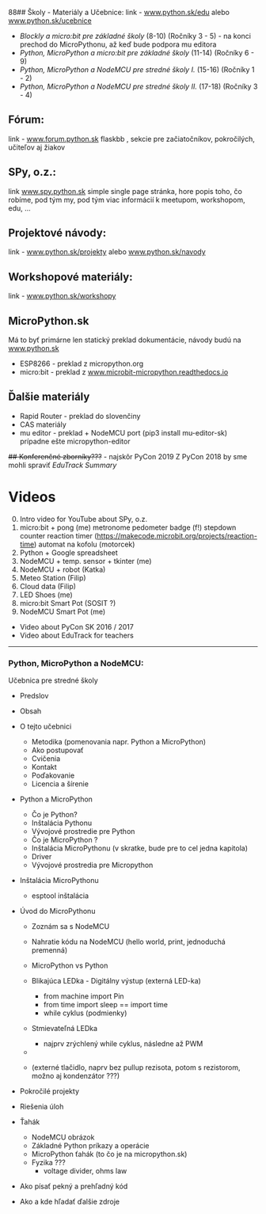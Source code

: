 88## Školy - Materiály a Učebnice:
link - www.python.sk/edu alebo www.python.sk/ucebnice
*  *Blockly a micro:bit pre základné školy* (8-10) (Ročníky 3 - 5) - na konci prechod do MicroPythonu, až keď bude podpora mu editora
*  *Python, MicroPython a micro:bit pre základné školy* (11-14) (Ročníky 6 - 9)
*  *Python, MicroPython a NodeMCU pre stredné školy I.* (15-16) (Ročníky 1 - 2)
*  *Python, MicroPython a NodeMCU pre stredné školy II.* (17-18) (Ročníky 3 - 4)

## Fórum:
link - www.forum.python.sk
flaskbb , sekcie pre začiatočníkov, pokročilých, učiteľov aj žiakov

## SPy, o.z.:
link www.spy.python.sk
simple single page stránka, hore popis toho, čo robíme, pod tým my, pod tým viac informácií k meetupom, workshopom, edu, ...

## Projektové návody:
link - www.python.sk/projekty alebo www.python.sk/navody

## Workshopové materiály:
link - www.python.sk/workshopy

## MicroPython.sk
Má to byť primárne len statický preklad dokumentácie, návody budú na www.python.sk
*  ESP8266 - preklad z micropython.org
*  micro:bit - preklad z www.microbit-micropython.readthedocs.io

## Ďalšie materiály
* Rapid Router - preklad do slovenčiny
* CAS materiály
* mu editor - preklad + NodeMCU port (pip3 install mu-editor-sk) prípadne ešte micropython-editor

~~## Konferenčné zborníky???~~ - najskôr PyCon 2019
Z PyCon 2018 by sme mohli spraviť *EduTrack Summary*

# Videos

 0. Intro video for YouTube about SPy, o.z.
 1. micro:bit + pong (me)
    metronome
    pedometer
    badge (f!)
    stepdown counter
    reaction timer (https://makecode.microbit.org/projects/reaction-time)
    automat na kofolu (motorcek)
 2. Python + Google spreadsheet
 3. NodeMCU + temp. sensor + tkinter (me)
 4. NodeMCU + robot (Katka)
 5. Meteo Station (Filip)
 6. Cloud data (Filip)
 7. LED Shoes (me)
 8. micro:bit Smart Pot (SOSIT ?)
 9. NodeMCU Smart Pot (me)

 
 + Video about PyCon SK 2016 / 2017
 + Video about EduTrack for teachers



---------------------------------------


### Python, MicroPython a NodeMCU:
Učebnica pre stredné školy

* Predslov
* Obsah
* O tejto učebnici
  * Metodika (pomenovania napr. Python a MicroPython)
  * Ako postupovať
  * Cvičenia
  * Kontakt
  * Poďakovanie
  * Licencia a šírenie
* Python a MicroPython
  * Čo je Python?
  * Inštalácia Pythonu
  * Vývojové prostredie pre Python
  * Čo je MicroPython ?
  * Inštalácia MicroPythonu (v skratke, bude pre to cel jedna kapitola)
  * Driver
  * Vývojové prostredia pre Micropython
* Inštalácia MicroPythonu
  * esptool inštalácia
* Úvod do MicroPythonu
  * Zoznám sa s NodeMCU
  * Nahratie kódu na NodeMCU (hello world, print, jednoduchá premenná)
  * MicroPython vs Python
  * Blikajúca LEDka - Digitálny výstup (externá LED-ka)
    * from machine import Pin
    * from time import sleep == import time
    * while cyklus (podmienky)
  * Stmievateľná LEDka
    * najprv zrýchlený while cyklus, následne až PWM
  * 
  
  *  (externé tlačidlo, naprv bez pullup rezisota, potom s rezistorom, možno aj kondenzátor ???)




* Pokročilé projekty
* Riešenia úloh
* Ťahák
  * NodeMCU obrázok
  * Základné Python príkazy a operácie
  * MicroPython ťahák (to čo je na micropython.sk)
  * Fyzika ???
    * voltage divider, ohms law
* Ako písať pekný a prehľadný kód
* Ako a kde hľadať ďalšie zdroje

